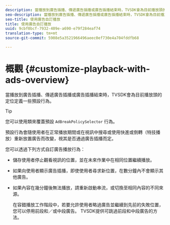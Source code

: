 ```yaml
---
description: 當播放到廣告插播、傳遞廣告插播或廣告插播結束時，TVSDK會為目前播放頭的定位定義一些預設行為。
seo-description: 當播放到廣告插播、傳遞廣告插播或廣告插播結束時，TVSDK會為目前播放頭的定位定義一些預設行為。
seo-title: 使用廣告自訂播放
title: 使用廣告自訂播放
uuid: 9cbf0bcf-7932-409e-a690-e79f284eaf74
translation-type: tm+mt
source-git-commit: 5908e5a3521966496aeec0ef730e4a704fddfb68

---
```



# 概觀 {#customize-playback-with-ads-overview}

當播放到廣告插播、傳遞廣告插播或廣告插播結束時，TVSDK會為目前播放頭的定位定義一些預設行為。

>[!TIP]
>
>您可以使用類來覆蓋預設 `AdBreakPolicySelector` 行為。

預設行為會隨使用者在正常播放期間或在視訊中搜尋或使用快進或倒轉（特技播放）重新放置廣告而改變，視其是否通過廣告插播而定。

您可以透過下列方式自訂廣告播放行為：

* 儲存使用者停止觀看視訊的位置，並在未來作業中在相同位置繼續播放。
* 如果向使用者顯示廣告插播，即使使用者尋求新位置，在數分鐘內不會顯示其他廣告。
* 如果內容在幾分鐘後無法播放，請重新啟動串流，或切換至相同內容的不同來源。

   在容錯播放工作階段中，若要允許使用者略過廣告並繼續到先前的失敗位置，您可以停用前段和／或中段廣告。 TVSDK提供可跳過前段和中段廣告的方法。